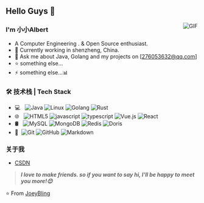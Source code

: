 ## Hello Guys 👋
<img align="right" alt="GIF" src="https://raw.githubusercontent.com/JoeyBling/JoeyBling/master/pic/pusheencode.gif" />

### I'm 小小Albert

- A Computer Engineering . & Open Source enthusiast.
- 🌱 Currently working in shenzheng, China.
- 💬 Ask me about Java, Golang and my projects on [276053632@qq.com]
- ⭐ something else...
- ⚡ something else...📊

### 🛠 技术栈 | Tech Stack

- 💻 &#160; ![Java](https://img.shields.io/badge/-Java-333333?style=flat&logo=Java&logoColor=007396)
![Linux](https://img.shields.io/badge/-Linux-333333?style=flat&logo=Linux&logoColor=FCC624)
![Golang](https://img.shields.io/badge/-Golang-333333?style=flat&logo=Golang&logoColor=FF4800)
![Rust](https://img.shields.io/badge/-Rust-333333?style=flat&logo=Rust&logoColor=FF4800)
- 🌐 &#160; ![HTML5](https://img.shields.io/badge/-HTML5-333333?style=flat&logo=HTML5)
![javascript](https://img.shields.io/badge/-javascript-333333?style=flat&logo=javascript&logoColor=563D7C)
![typescript](https://img.shields.io/badge/-typescript-333333?style=flat&logo=typescript&logoColor=563D7C)
![Vue.js](https://img.shields.io/badge/-VueJS-333333?style=flat&logo=Vue.js)
![React](https://img.shields.io/badge/-React-333333?style=flat&logo=React&logoColor=FF4800)
- 🛢 &#160; ![MySQL](https://img.shields.io/badge/-MySQL-333333?style=flat&logo=mysql)
![MongoDB](https://img.shields.io/badge/-MongoDB-333333?style=flat&logo=mongodb)
![Redis](https://img.shields.io/badge/-Redis-333333?style=flat&logo=Redis)
![Doris](https://img.shields.io/badge/-Doris-333333?style=flat&logo=Doris)
- 🔧 &#160;![Git](https://img.shields.io/badge/-Git-333333?style=flat&logo=git)
![GitHub](https://img.shields.io/badge/-GitHub-333333?style=flat&logo=github)
![Markdown](https://img.shields.io/badge/-Markdown-333333?style=flat&logo=markdown)


### 关于我
- [CSDN](https://blog.csdn.net/weixin_53623989?spm=1000.2115.3001.5343)

> ***I love to make friends. so if you want to say hi, I'll be happy to meet you more!😊***

⭐️ From [JoeyBling](https://github.com/JoeyBling)
